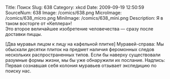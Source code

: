 Title: Поиск 
Slug: 638 
Category: xkcd 
Date: 2009-09-19 12:50:59 
SourceNum: 638 
Image: /comics/638.png 
MicroImage: /comics/638_micro.png 
MiniImage: /comics/638_mini.png 
Description: Я в таком восторге от «Кеплера»!<br>Это второе величайшее изобретение человечества — сразу после доставки пиццы. 

[Два муравья лицом к лицу на кафельной плитке]
Муравей-справа: Мы обыскали десятки плиток на предмет наличия феромонных следов нескольких распространенных типов. Если бы наверху существовали разумные формы жизни, мы бы уже обнаружили их послание.
Надпись: Первая сознавшая себя колония муравьев отзывает экспедицию по поиску нас.